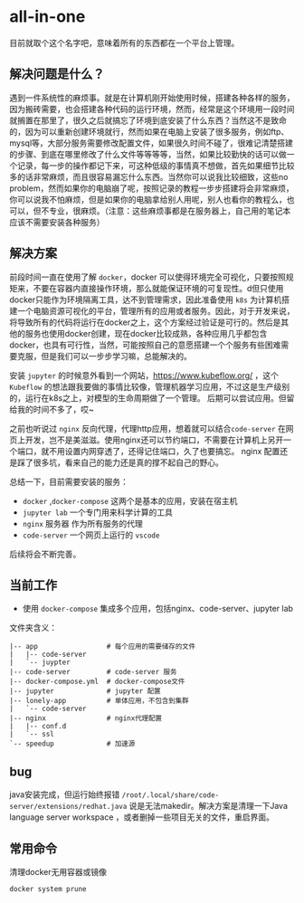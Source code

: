 # all-in-one
目前就取个这个名字吧，意味着所有的东西都在一个平台上管理。
## 解决问题是什么？
遇到一件系统性的麻烦事。就是在计算机刚开始使用时候，搭建各种各样的服务，因为搬砖需要，也会搭建各种代码的运行环境，然而，经常是这个环境用一段时间就搁置在那里了，很久之后就搞忘了环境到底安装了什么东西？当然这不是致命的，因为可以重新创建环境就行，然而如果在电脑上安装了很多服务，例如ftp、mysql等，大部分服务需要修改配置文件，如果很久时间不碰了，很难记清楚搭建的步骤、到底在哪里修改了什么文件等等等等，当然，如果比较勤快的话可以做一个记录，每一步的操作都记下来，可这种低级的事情真不想做，首先如果细节比较多的话非常麻烦，而且很容易漏忘什么东西。当然你可以说我比较细致，这些no problem，然而如果你的电脑崩了呢，按照记录的教程一步步搭建将会非常麻烦，你可以说我不怕麻烦，但是如果你的电脑拿给别人用呢，别人也看你的教程么，也可以，但不专业，很麻烦。（注意：这些麻烦事都是在服务器上，自己用的笔记本应该不需要安装各种服务）

## 解决方案
前段时间一直在使用了解 `docker`，docker 可以使得环境完全可视化，只要按照规矩来，不要在容器内直接操作环境，那么就能保证环境的可复现性。d但只使用docker只能作为环境隔离工具，达不到管理需求，因此准备使用 `k8s` 为计算机搭建一个电脑资源可视化的平台，管理所有的应用或者服务。因此，对于开发来说，将导致所有的代码将运行在docker之上，这个方案经过验证是可行的。然后是其他的服务也使用docker创建，现在docker比较成熟，各种应用几乎都包含 docker，也具有可行性，当然，可能按照自己的意愿搭建一个个服务有些困难需要克服，但是我们可以一步步学习嘛，总能解决的。

安装 `jupyter` 的时候意外看到一个网站，https://www.kubeflow.org/ ，这个`Kubeflow` 的想法跟我要做的事情比较像，管理机器学习应用，不过这是生产级别的，运行在k8s之上，对模型的生命周期做了一个管理。 后期可以尝试应用。但留给我的时间不多了，哎~

之前也听说过 `nginx` 反向代理，代理http应用，想着就可以结合`code-server` 在网页上开发，岂不是美滋滋。使用nginx还可以节约端口，不需要在计算机上另开一个端口，就不用设置内网穿透了，还得记住端口，久了也要搞忘。 nginx 配置还是踩了很多坑，看来自己的能力还是真的撑不起自己的野心。

总结一下，目前需要安装的服务：
+ `docker` ,`docker-compose` 这两个是基本的应用，安装在宿主机
+ `jupyter lab` 一个专门用来科学计算的工具
+ `nginx` 服务器 作为所有服务的代理
+ `code-server` 一个网页上运行的 `vscode`

后续将会不断完善。
## 当前工作
+ 使用 `docker-compose` 集成多个应用，包括nginx、code-server、jupyter lab

文件夹含义：
```
|-- app                 # 每个应用的需要储存的文件
|   |-- code-server
|   `-- juypter
|-- code-server         # code-server 服务
|-- docker-compose.yml  # docker-compose文件
|-- jupyter             # jupyter 配置
|-- lonely-app          # 单体应用，不包含到集群
|   `-- code-server
|-- nginx               # nginx代理配置
|   |-- conf.d
|   `-- ssl
`-- speedup             # 加速源
```

## bug
java安装完成，但运行始终报错 `/root/.local/share/code-server/extensions/redhat.java` 说是无法makedir。解决方案是清理一下Java language server workspace ，或者删掉一些项目无关的文件，重启界面。
## 常用命令
清理docker无用容器或镜像
```
docker system prune
```